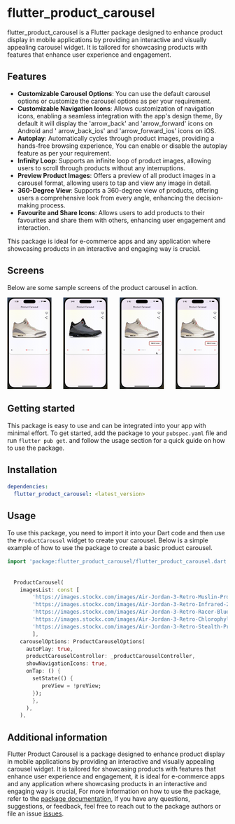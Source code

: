 # flutter_product_carousel

flutter_product_carousel is a Flutter package designed to enhance product display in mobile applications by providing an
interactive and visually appealing carousel widget.
It is tailored for showcasing products with features that enhance user experience and engagement.

## Features

- **Customizable Carousel Options**: You can use the default carousel options or customize the carousel options as per
  your requirement.
- **Customizable Navigation Icons**: Allows customization of navigation icons, enabling a seamless integration with the
  app's design theme, By default it will display the 'arrow_back' and 'arrow_forward' icons on Android and '
  arrow_back_ios' and 'arrow_forward_ios' icons on iOS.
- **Autoplay**: Automatically cycles through product images, providing a hands-free browsing experience, You can enable
  or disable the autoplay feature as per your requirement.
- **Infinity Loop**: Supports an infinite loop of product images, allowing users to scroll through products without any
  interruptions.
- **Preview Product Images**: Offers a preview of all product images in a carousel format, allowing users to tap and
  view any image in detail.
- **360-Degree View**: Supports a 360-degree view of products, offering users a comprehensive look from every angle,
  enhancing the decision-making process.
- **Favourite and Share Icons**: Allows users to add products to their favourites and share them with others, enhancing
  user engagement and interaction.

This package is ideal for e-commerce apps and any application where showcasing products in an interactive and engaging
way is crucial.

## Screens

Below are some sample screens of the product carousel in action. 

<p float="left">
<img src="screens/sample_screen_one.gif" width="20%" height="20%"  alt="" />
&nbsp;&nbsp;&nbsp;&nbsp;&nbsp;
<img src="screens/sample_screen_two.gif" width="20%" height="20%"  alt=""/>
&nbsp;&nbsp;&nbsp;&nbsp;&nbsp;
<img src="screens/sample_screen_three.gif" width="20%" height="20%"  alt=""/>
&nbsp;&nbsp;&nbsp;&nbsp;&nbsp;
<img src="screens/sample_screen_four.gif" width="20%" height="20%"  alt=""/>
</p>

## Getting started

This package is easy to use and can be integrated into your app with minimal effort. To get started, add the package to
your `pubspec.yaml` file and run `flutter pub get`.
and follow the usage section for a quick guide on how to use the package.

## Installation

```yaml
dependencies:
  flutter_product_carousel: <latest_version>
```

## Usage

To use this package, you need to import it into your Dart code and then use the `ProductCarousel` widget to create your
carousel. Below is a simple example of how to use the package to create a basic product carousel.

```dart
import 'package:flutter_product_carousel/flutter_product_carousel.dart';
```

```dart

  ProductCarousel(
    imagesList: const [
        'https://images.stockx.com/images/Air-Jordan-3-Retro-Muslin-Product.jpg?fit=fill&bg=FFFFFF&w=140&h=75&fm=avif&auto=compress&dpr=2&trim=color&updated_at=1648503692&q=60',
        'https://images.stockx.com/images/Air-Jordan-3-Retro-Infrared-23-V2-Product.jpg?fit=fill&bg=FFFFFF&w=140&h=75&fm=avif&auto=compress&dpr=2&trim=color&updated_at=1659538591&q=60',
        'https://images.stockx.com/images/Air-Jordan-3-Retro-Racer-Blue-Product.jpg?fit=fill&bg=FFFFFF&w=140&h=75&fm=avif&auto=compress&dpr=2&trim=color&updated_at=1626802534&q=60',
        'https://images.stockx.com/images/Air-Jordan-3-Retro-Chlorophyll-Product.jpg?fit=fill&bg=FFFFFF&w=140&h=75&fm=avif&auto=compress&dpr=2&trim=color&updated_at=1607663359&q=60',
        'https://images.stockx.com/images/Air-Jordan-3-Retro-Stealth-Product.jpg?fit=fill&bg=FFFFFF&w=140&h=75&fm=avif&auto=compress&dpr=2&trim=color&updated_at=1607662925&q=60'
        ],
    carouselOptions: ProductCarouselOptions(
      autoPlay: true,
      productCarouselController: _productCarouselController,
      showNavigationIcons: true,
      onTap: () {
        setState(() {
           preView = !preView;
        });
        },
      ),
    ),

```

## Additional information

Flutter Product Carousel is a package designed to enhance product display in mobile applications by providing an
interactive and visually appealing carousel widget. It is tailored for showcasing products with features that enhance
user experience and engagement, it is ideal for e-commerce apps and any application where showcasing products in an interactive and engaging way is
crucial, For more information on how to use the package, refer to the [package documentation](https://github.com/noorj-in/flutter_product_carousel), If you have any questions, suggestions, or
feedback, feel free to reach out to the package authors or file an issue [issues](https://github.com/noorj-in/flutter_product_carousel/issues).



